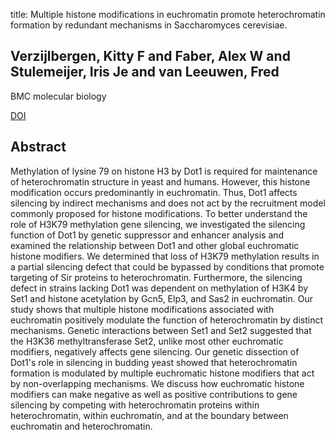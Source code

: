 title: Multiple histone modifications in euchromatin promote heterochromatin formation by redundant mechanisms in Saccharomyces cerevisiae.

## Verzijlbergen, Kitty F and Faber, Alex W and Stulemeijer, Iris Je and van Leeuwen, Fred
BMC molecular biology

<a href="https://doi.org/10.1186/1471-2199-10-76">DOI</a>

## Abstract
Methylation of lysine 79 on histone H3 by Dot1 is required for maintenance of heterochromatin structure in yeast and humans. However, this histone modification occurs predominantly in euchromatin. Thus, Dot1 affects silencing by indirect mechanisms and does not act by the recruitment model commonly proposed for histone modifications. To better understand the role of H3K79 methylation gene silencing, we investigated the silencing function of Dot1 by genetic suppressor and enhancer analysis and examined the relationship between Dot1 and other global euchromatic histone modifiers. We determined that loss of H3K79 methylation results in a partial silencing defect that could be bypassed by conditions that promote targeting of Sir proteins to heterochromatin. Furthermore, the silencing defect in strains lacking Dot1 was dependent on methylation of H3K4 by Set1 and histone acetylation by Gcn5, Elp3, and Sas2 in euchromatin. Our study shows that multiple histone modifications associated with euchromatin positively modulate the function of heterochromatin by distinct mechanisms. Genetic interactions between Set1 and Set2 suggested that the H3K36 methyltransferase Set2, unlike most other euchromatic modifiers, negatively affects gene silencing. Our genetic dissection of Dot1's role in silencing in budding yeast showed that heterochromatin formation is modulated by multiple euchromatic histone modifiers that act by non-overlapping mechanisms. We discuss how euchromatic histone modifiers can make negative as well as positive contributions to gene silencing by competing with heterochromatin proteins within heterochromatin, within euchromatin, and at the boundary between euchromatin and heterochromatin.

